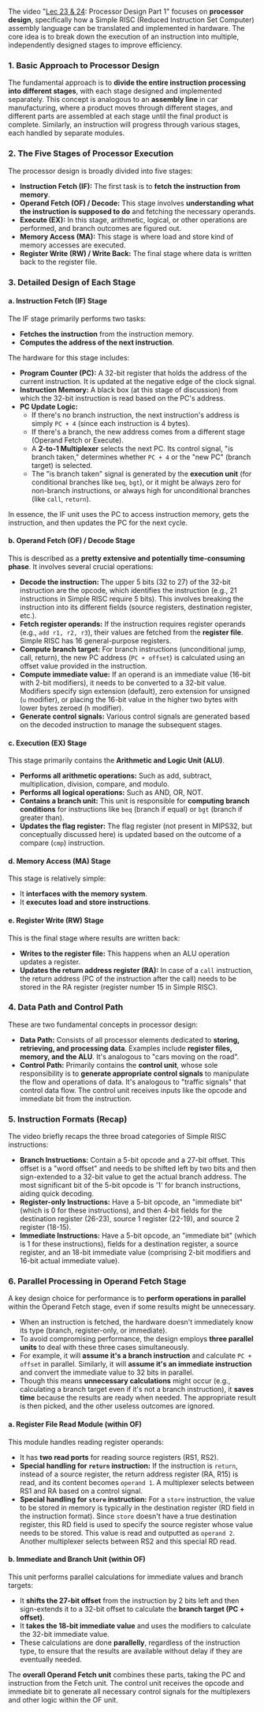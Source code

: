 


The video "[Lec 23 & 24](https://www.youtube.com/watch?v=Od69hy9Y4s8&list=PLL7q95_bHxC56PtT1t-21A-NmUf7yBjGs&index=14&pp=iAQB): Processor Design Part 1" focuses on **processor design**, specifically how a Simple RISC (Reduced Instruction Set Computer) assembly language can be translated and implemented in hardware. The core idea is to break down the execution of an instruction into multiple, independently designed stages to improve efficiency.

### 1. Basic Approach to Processor Design
The fundamental approach is to **divide the entire instruction processing into different stages**, with each stage designed and implemented separately. This concept is analogous to an **assembly line** in car manufacturing, where a product moves through different stages, and different parts are assembled at each stage until the final product is complete. Similarly, an instruction will progress through various stages, each handled by separate modules.

### 2. The Five Stages of Processor Execution
The processor design is broadly divided into five stages:

*   **Instruction Fetch (IF):** The first task is to **fetch the instruction from memory**.
*   **Operand Fetch (OF) / Decode:** This stage involves **understanding what the instruction is supposed to do** and fetching the necessary operands.
*   **Execute (EX):** In this stage, arithmetic, logical, or other operations are performed, and branch outcomes are figured out.
*   **Memory Access (MA):** This stage is where load and store kind of memory accesses are executed.
*   **Register Write (RW) / Write Back:** The final stage where data is written back to the register file.

### 3. Detailed Design of Each Stage

#### a. Instruction Fetch (IF) Stage
The IF stage primarily performs two tasks:
*   **Fetches the instruction** from the instruction memory.
*   **Computes the address of the next instruction**.

The hardware for this stage includes:
*   **Program Counter (PC):** A 32-bit register that holds the address of the current instruction. It is updated at the negative edge of the clock signal.
*   **Instruction Memory:** A black box (at this stage of discussion) from which the 32-bit instruction is read based on the PC's address.
*   **PC Update Logic:**
    *   If there's no branch instruction, the next instruction's address is simply `PC + 4` (since each instruction is 4 bytes).
    *   If there's a branch, the new address comes from a different stage (Operand Fetch or Execute).
    *   A **2-to-1 Multiplexer** selects the next PC. Its control signal, "is branch taken," determines whether `PC + 4` or the "new PC" (branch target) is selected.
    *   The "is branch taken" signal is generated by the **execution unit** (for conditional branches like `beq`, `bgt`), or it might be always zero for non-branch instructions, or always high for unconditional branches (like `call`, `return`).

In essence, the IF unit uses the PC to access instruction memory, gets the instruction, and then updates the PC for the next cycle.

#### b. Operand Fetch (OF) / Decode Stage
This is described as a **pretty extensive and potentially time-consuming phase**. It involves several crucial operations:
*   **Decode the instruction:** The upper 5 bits (32 to 27) of the 32-bit instruction are the opcode, which identifies the instruction (e.g., 21 instructions in Simple RISC require 5 bits). This involves breaking the instruction into its different fields (source registers, destination register, etc.).
*   **Fetch register operands:** If the instruction requires register operands (e.g., `add r1, r2, r3`), their values are fetched from the **register file**. Simple RISC has 16 general-purpose registers.
*   **Compute branch target:** For branch instructions (unconditional jump, call, return), the new PC address (`PC + offset`) is calculated using an offset value provided in the instruction.
*   **Compute immediate value:** If an operand is an immediate value (16-bit with 2-bit modifiers), it needs to be converted to a 32-bit value. Modifiers specify sign extension (default), zero extension for unsigned (`u` modifier), or placing the 16-bit value in the higher two bytes with lower bytes zeroed (`h` modifier).
*   **Generate control signals:** Various control signals are generated based on the decoded instruction to manage the subsequent stages.

#### c. Execution (EX) Stage
This stage primarily contains the **Arithmetic and Logic Unit (ALU)**.
*   **Performs all arithmetic operations:** Such as add, subtract, multiplication, division, compare, and modulo.
*   **Performs all logical operations:** Such as AND, OR, NOT.
*   **Contains a branch unit:** This unit is responsible for **computing branch conditions** for instructions like `beq` (branch if equal) or `bgt` (branch if greater than).
*   **Updates the flag register:** The flag register (not present in MIPS32, but conceptually discussed here) is updated based on the outcome of a compare (`cmp`) instruction.

#### d. Memory Access (MA) Stage
This stage is relatively simple:
*   It **interfaces with the memory system**.
*   It **executes load and store instructions**.

#### e. Register Write (RW) Stage
This is the final stage where results are written back:
*   **Writes to the register file:** This happens when an ALU operation updates a register.
*   **Updates the return address register (RA):** In case of a `call` instruction, the return address (PC of the instruction after the call) needs to be stored in the RA register (register number 15 in Simple RISC).

### 4. Data Path and Control Path
These are two fundamental concepts in processor design:
*   **Data Path:** Consists of all processor elements dedicated to **storing, retrieving, and processing data**. Examples include **register files, memory, and the ALU**. It's analogous to "cars moving on the road".
*   **Control Path:** Primarily contains the **control unit**, whose sole responsibility is to **generate appropriate control signals** to manipulate the flow and operations of data. It's analogous to "traffic signals" that control data flow. The control unit receives inputs like the opcode and immediate bit from the instruction.

### 5. Instruction Formats (Recap)
The video briefly recaps the three broad categories of Simple RISC instructions:
*   **Branch Instructions:** Contain a 5-bit opcode and a 27-bit offset. This offset is a "word offset" and needs to be shifted left by two bits and then sign-extended to a 32-bit value to get the actual branch address. The most significant bit of the 5-bit opcode is '1' for branch instructions, aiding quick decoding.
*   **Register-only Instructions:** Have a 5-bit opcode, an "immediate bit" (which is 0 for these instructions), and then 4-bit fields for the destination register (26-23), source 1 register (22-19), and source 2 register (18-15).
*   **Immediate Instructions:** Have a 5-bit opcode, an "immediate bit" (which is 1 for these instructions), fields for a destination register, a source register, and an 18-bit immediate value (comprising 2-bit modifiers and 16-bit actual immediate value).

### 6. Parallel Processing in Operand Fetch Stage
A key design choice for performance is to **perform operations in parallel** within the Operand Fetch stage, even if some results might be unnecessary.
*   When an instruction is fetched, the hardware doesn't immediately know its type (branch, register-only, or immediate).
*   To avoid compromising performance, the design employs **three parallel units** to deal with these three cases simultaneously.
*   For example, it will **assume it's a branch instruction** and calculate `PC + offset` in parallel. Similarly, it will **assume it's an immediate instruction** and convert the immediate value to 32 bits in parallel.
*   Though this means **unnecessary calculations** might occur (e.g., calculating a branch target even if it's not a branch instruction), it **saves time** because the results are ready when needed. The appropriate result is then picked, and the other useless outcomes are ignored.

#### a. Register File Read Module (within OF)
This module handles reading register operands:
*   It has **two read ports** for reading source registers (RS1, RS2).
*   **Special handling for `return` instruction:** If the instruction is `return`, instead of a source register, the return address register (RA, R15) is read, and its content becomes `operand 1`. A multiplexer selects between RS1 and RA based on a control signal.
*   **Special handling for `store` instruction:** For a `store` instruction, the value to be stored in memory is typically in the destination register (RD field in the instruction format). Since `store` doesn't have a true destination register, this RD field is used to specify the source register whose value needs to be stored. This value is read and outputted as `operand 2`. Another multiplexer selects between RS2 and this special RD read.

#### b. Immediate and Branch Unit (within OF)
This unit performs parallel calculations for immediate values and branch targets:
*   It **shifts the 27-bit offset** from the instruction by 2 bits left and then sign-extends it to a 32-bit offset to calculate the **branch target (PC + offset)**.
*   It **takes the 18-bit immediate value** and uses the modifiers to calculate the 32-bit immediate value.
*   These calculations are done **parallelly**, regardless of the instruction type, to ensure that the results are available without delay if they are eventually needed.

The **overall Operand Fetch unit** combines these parts, taking the PC and instruction from the Fetch unit. The control unit receives the opcode and immediate bit to generate all necessary control signals for the multiplexers and other logic within the OF unit.

